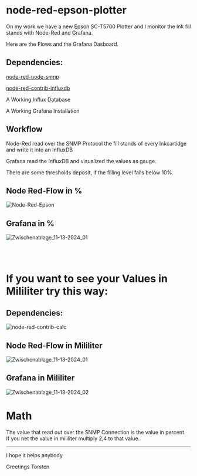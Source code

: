 # node-red-epson-plotter

On my work we have a new Epson SC-T5700 Plotter and I monitor the Ink fill stands with
Node-Red and Grafana.

Here are the Flows and the Grafana Dasboard.

## Dependencies:

[node-red-node-snmp](https://flows.nodered.org/node/node-red-node-snmp)

[node-red-contrib-influxdb](https://flows.nodered.org/node/node-red-contrib-influxdb)

A Working Influx Database

A Working Grafana Installation

## Workflow

Node-Red read over the SNMP Protocol the fill stands of every Inkcartidge and write it into an InfluxDB

Grafana read the InfluxDB and visualized the values as gauge. 

There are some thresholds deposit, if the filling level falls below 10%.


## Node Red-Flow in %

![Node-Red-Epson](https://github.com/user-attachments/assets/a5f746a0-a818-4cb1-9c09-b6b5404535aa)

## Grafana in %
![Zwischenablage_11-13-2024_01](https://github.com/user-attachments/assets/a5ae9fdc-a14a-4b61-a3c7-debc4fe15ffd)

<br>
<br>

# If you want to see your Values in Mililiter try this way:

## Dependencies:

![node-red-contrib-calc](https://flows.nodered.org/node/node-red-contrib-calc)

## Node Red-Flow in Mililiter

![Zwischenablage_11-13-2024_01](https://github.com/user-attachments/assets/43b716f7-ed5e-4270-8b29-d08e52d33dda)

## Grafana in Mililiter

![Zwischenablage_11-13-2024_02](https://github.com/user-attachments/assets/53aa3cdc-b20c-4762-9a34-00a5f1da63e2)

# Math

The value that read out over the SNMP Connection is the value in percent.<br>
If you net the value in mililiter multiply 2,4 to that value.


-------------------------------------------

I hope it helps anybody

Greetings Torsten





